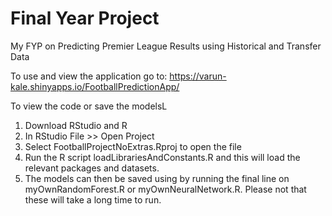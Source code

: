 # Final Year Project
My FYP on Predicting Premier League Results using Historical and Transfer Data


To use and view the application go to:
 https://varun-kale.shinyapps.io/FootballPredictionApp/


To view the code or save the modelsL
1. Download RStudio and R
2. In RStudio File >> Open Project
3. Select FootballProjectNoExtras.Rproj to open the file
4. Run the R script loadLibrariesAndConstants.R and this will load the relevant packages and datasets.
5. The models can then be saved using by running the final line on myOwnRandomForest.R or myOwnNeuralNetwork.R. Please not that these will take  a long time to run.
